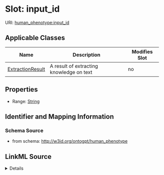 

# Slot: input_id

URI: [human_phenotype:input_id](http://w3id.org/ontogpt/human_phenotypeinput_id)



<!-- no inheritance hierarchy -->





## Applicable Classes

| Name | Description | Modifies Slot |
| --- | --- | --- |
| [ExtractionResult](ExtractionResult.md) | A result of extracting knowledge on text |  no  |







## Properties

* Range: [String](String.md)





## Identifier and Mapping Information







### Schema Source


* from schema: http://w3id.org/ontogpt/human_phenotype




## LinkML Source

<details>
```yaml
name: input_id
from_schema: http://w3id.org/ontogpt/human_phenotype
rank: 1000
alias: input_id
owner: ExtractionResult
domain_of:
- ExtractionResult
range: string

```
</details>